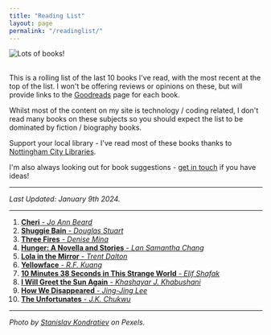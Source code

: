 ```yaml
---
title: "Reading List"
layout: page
permalink: "/readinglist/"
---
```

<div class="container">
    <div class="row">
        <div class="col-md-12">
            <img src="{{site.baseurl}}/assets/images/readinglistbanner.jpg" class="img-fluid" alt="Lots of books!">
        </div>
    </div>
    <div class="row">
        <div class="col-md-12">
            <br/>
            <p>This is a rolling list of the last 10 books I've read, with the most recent at the top of the list.  I won't be offering reviews or opinions on these, but will provide links to the <a href="https://www.goodreads.com/" target="_blank">Goodreads</a> page for each book.</p>
            <p>Whilst most of the content on my site is technology / coding related, I don't read many books on these subjects so you should expect the list to be dominated by fiction / biography books.</p>
            <p>Support your local library - I've read most of these books thanks to <a href="https://www.nottinghamcitylibraries.co.uk/" target="_blank">Nottingham City Libraries</a>.</p>
            <p>I'm also always looking out for book suggestions - <a href="/contact">get in touch</a> if you have ideas!</p>
            <hr/>
            <p><i>Last Updated: January 9th 2024.</i></p>
            <hr/>
            <ol> 
              <li><a href="https://www.goodreads.com/book/show/63885982-cheri" target="_blank"><b>Cheri</b> - <i>Jo Ann Beard</i></a></li>   
              <li><a href="https://www.goodreads.com/book/show/52741293-shuggie-bain" target="_blank"><b>Shuggie Bain</b> - <i>Douglas Stuart</i></a></li>
              <li><a href="https://www.goodreads.com/en/book/show/62918267" target="_blank"><b>Three Fires</b> - <i>Denise Mina</i></a></li>  
              <li><a href="https://www.goodreads.com/book/show/6996514-hunger" target="_blank"><b>Hunger: A Novella and Stories</b> - <i>Lan Samantha Chang</i></a></li>  
              <li><a href="https://www.goodreads.com/book/show/167582092-lola-in-the-mirror" target="_blank"><b>Lola in the Mirror</b> - <i>Trent Dalton</i></a></li>  
              <li><a href="https://www.goodreads.com/book/show/62047984-yellowface" target="_blank"><b>Yellowface</b> - <i>R.F. Kuang</i></a></li>  
              <li><a href="https://www.goodreads.com/book/show/43706466-10-minutes-38-seconds-in-this-strange-world" target="_blank"><b>10 Minutes 38 Seconds in This Strange World</b> - <i>Elif Shafak</i></a></li>  
              <li><a href="https://www.goodreads.com/book/show/62802733-i-will-greet-the-sun-again" target="_blank"><b>I Will Greet the Sun Again</b> - <i>Khashayar J. Khabushani</i></a></li>    
              <li><a href="https://www.goodreads.com/book/show/42550681-how-we-disappeared" target="_blank"><b>How We Disappeared</b> - <i>Jing-Jing Lee</i></a></li>  
              <li><a href="https://www.goodreads.com/book/show/58312003-the-unfortunates" target="_blank"><b>The Unfortunates</b> - <i>J.K. Chukwu</i></a></li> 
            </ol>
            <hr/>
            <p><i>Photo by <a href="https://www.pexels.com/photo/books-on-wooden-shelves-inside-library-2908984/" target="_blank">Stanislav Kondratiev</a> on Pexels.</i></p>
         </div>
   </div>
</div>
